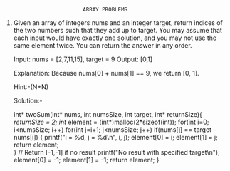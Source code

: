                              ARRAY PROBLEMS
1. Given an array of integers nums and an integer target, return indices of the two numbers such that they add up to target.
You may assume that each input would have exactly one solution, and you may not use the same element twice.
You can return the answer in any order.

      Input: nums = [2,7,11,15], target = 9
      Output: [0,1]

      Explanation: Because nums[0] + nums[1] == 9, we return [0, 1].

      Hint:-(N+N)

      Solution:-

      int* twoSum(int* nums, int numsSize, int target, int* returnSize){    
          *returnSize = 2;
          int* element = (int*)malloc(2*sizeof(int));
          for(int i=0; i<numsSize; i++)
              for(int j=i+1; j<numsSize; j++)
                  if(nums[j] == target - nums[i])
                  {
                      printf("i = %d, j = %d\n", i, j);
                      element[0] = i;
                      element[1] = j;
                      return element;                
                  }
          // Return [-1,-1] if no result
          printf("No result with specified target\n");
          element[0] = -1;
          element[1] = -1;
          return element;
      }

